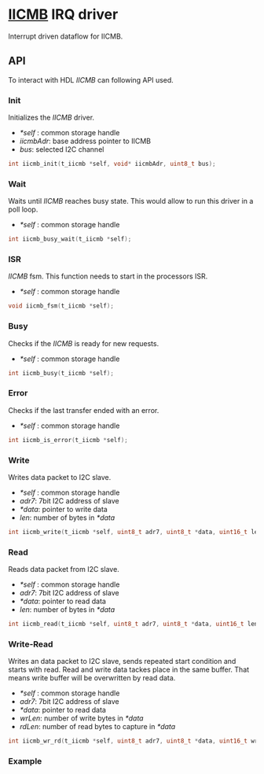 # [IICMB](./software/irq/iicmb.c) IRQ driver

Interrupt driven dataflow for IICMB.


## API

To interact with HDL _IICMB_ can following API used.


### Init

Initializes the _IICMB_ driver.
 * _*self_ : common storage handle
 * _iicmbAdr_: base address pointer to IICMB
 * _bus_: selected I2C channel

```c
int iicmb_init(t_iicmb *self, void* iicmbAdr, uint8_t bus);
```


### Wait

Waits until _IICMB_ reaches busy state. This would allow to run this driver in a poll loop.
 * _*self_ : common storage handle

```c
int iicmb_busy_wait(t_iicmb *self);
```


### ISR

_IICMB_ fsm. This function needs to start in the processors ISR.
 * _*self_ : common storage handle

```c
void iicmb_fsm(t_iicmb *self);
```


### Busy

Checks if the _IICMB_ is ready for new requests.
 * _*self_ : common storage handle

```c
int iicmb_busy(t_iicmb *self);
```


### Error

Checks if the last transfer ended with an error.
 * _*self_ : common storage handle

```c
int iicmb_is_error(t_iicmb *self);
```


### Write

Writes data packet to I2C slave.
 * _*self_ : common storage handle
 * _adr7_: 7bit I2C address of slave
 * _*data_: pointer to write data
 * _len_: number of bytes in _*data_

```c
int iicmb_write(t_iicmb *self, uint8_t adr7, uint8_t *data, uint16_t len);
```


### Read

Reads data packet from I2C slave.
 * _*self_ : common storage handle
 * _adr7_: 7bit I2C address of slave
 * _*data_: pointer to read data
 * _len_: number of bytes in _*data_

```c
int iicmb_read(t_iicmb *self, uint8_t adr7, uint8_t *data, uint16_t len);
```


### Write-Read

Writes an data packet to I2C slave, sends repeated start condition and starts with read.
Read and write data tackes place in the same buffer. That means write buffer will be
overwritten by read data.
 * _*self_ : common storage handle
 * _adr7_: 7bit I2C address of slave
 * _*data_: pointer to read data
 * _wrLen_: number of write bytes in _*data_
 * _rdLen_: number of read bytes to capture in _*data_

```c
int iicmb_wr_rd(t_iicmb *self, uint8_t adr7, uint8_t *data, uint16_t wrLen, uint16_t rdLen);
```


### Example

